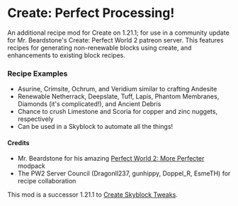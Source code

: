 # Create: Perfect Processing!

An additional recipe mod for Create on 1.21.1; for use in a community update for Mr. Beardstone's Create: Perfect World 2 patreon server. This features recipes for generating non-renewable blocks using create, and enhancements to existing block recipes.

### Recipe Examples
* Asurine, Crimsite, Ochrum, and Veridium similar to crafting Andesite
* Renewable Netherrack, Deepslate, Tuff, Lapis, Phantom Membranes, Diamonds (it's complicated!), and Ancient Debris
* Chance to crush Limestone and Scoria for copper and zinc nuggets, respectively
* Can be used in a Skyblock to automate all the things!


#### Credits
* Mr. Beardstone for his amazing [Perfect World 2: More Perfecter](https://www.curseforge.com/minecraft/modpacks/create-perfect-world-2) modpack
* The PW2 Server Council (Dragonll237, gunhippy, Doppel_R, EsmeTH) for recipe collaboration

This mod is a successor 1.21.1 to [Create Skyblock Tweaks](https://www.curseforge.com/minecraft/mc-mods/create-skyblock-tweaks).